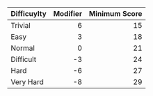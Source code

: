 | Difficuylty          | Modifier    | Minimum Score   |
|----------------------|------------:|----------------:|
| Trivial              | 6           | 15              |
| Easy                 | 3           | 18              |
| Normal               | 0           | 21              |
| Difficult            | -3          | 24              |
| Hard                 | -6          | 27              |
| Very Hard            | -8          | 29              |
